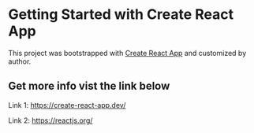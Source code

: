 # Getting Started with Create React App

This project was bootstrapped with [Create React App](https://github.com/facebook/create-react-app) and customized by author.

## Get more info vist the link below
Link 1: https://create-react-app.dev/

Link 2: https://reactjs.org/


